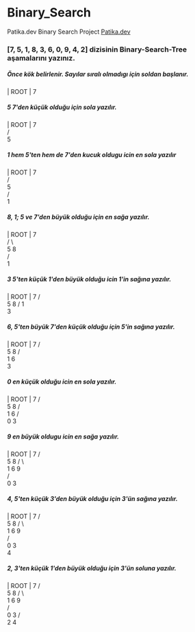 # Binary_Search
Patika.dev Binary Search Project [Patika.dev](https://www.patika.dev/tr) 
### [7, 5, 1, 8, 3, 6, 0, 9, 4, 2] dizisinin Binary-Search-Tree aşamalarını yazınız.
##### Önce kök belirlenir. Sayılar sıralı olmadıgı için soldan başlanır.
|  ROOT  |     7
##### 5 7'den küçük olduğu için sola yazılır.
|  ROOT  |     7  
              /   
             5   
##### 1 hem 5'ten hem de 7'den kucuk oldugu icin en sola yazılır
|  ROOT  |     7  
              /   
             5  
            /  
           1  
##### 8, 1; 5 ve 7'den büyük olduğu için en sağa yazılır.
|  ROOT  |     7  
              / \  
             5   8   
            /  
           1  
##### 3 5'ten küçük 1'den büyük olduğu icin 1'in sağına yazılır.
|  ROOT  |     7
              / \
             5   8 
            /
           1 
            \
             3
##### 6, 5'ten büyük 7'den küçük olduğu için 5'in sağına yazılır.
|  ROOT  |     7
              / \
             5   8 
            / \
           1   6
            \
             3
##### 0 en küçük olduğu icin en sola yazılır.
|  ROOT  |     7
              / \
             5   8 
            / \
           1   6
          / \
         0   3
##### 9 en büyük oldugu icin en sağa yazılır.
|  ROOT  |     7
              / \
             5   8 
            / \   \
           1   6   9  
          / \
         0   3
##### 4, 5'ten küçük 3'den büyük olduğu için 3'ün sağına yazılır.
|  ROOT  |     7
              / \
             5   8 
            / \   \
           1   6   9  
          / \
         0   3
              \
               4
##### 2, 3'ten küçük 1'den büyük olduğu için 3'ün soluna yazılır.
|  ROOT  |     7
              / \
             5   8 
            / \   \
           1   6   9  
          / \
         0   3
            / \
           2   4
